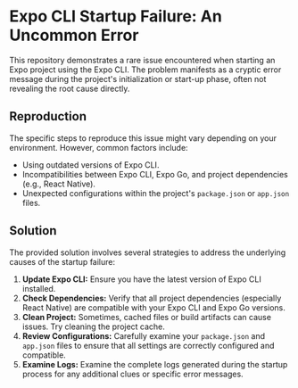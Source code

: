 # Expo CLI Startup Failure: An Uncommon Error

This repository demonstrates a rare issue encountered when starting an Expo project using the Expo CLI. The problem manifests as a cryptic error message during the project's initialization or start-up phase, often not revealing the root cause directly.

## Reproduction

The specific steps to reproduce this issue might vary depending on your environment. However, common factors include:

* Using outdated versions of Expo CLI.
* Incompatibilities between Expo CLI, Expo Go, and project dependencies (e.g., React Native).
* Unexpected configurations within the project's `package.json` or `app.json` files.

## Solution

The provided solution involves several strategies to address the underlying causes of the startup failure:

1. **Update Expo CLI:** Ensure you have the latest version of Expo CLI installed.
2. **Check Dependencies:** Verify that all project dependencies (especially React Native) are compatible with your Expo CLI and Expo Go versions.
3. **Clean Project:**  Sometimes, cached files or build artifacts can cause issues. Try cleaning the project cache.
4. **Review Configurations:** Carefully examine your `package.json` and `app.json` files to ensure that all settings are correctly configured and compatible.
5. **Examine Logs:**  Examine the complete logs generated during the startup process for any additional clues or specific error messages.